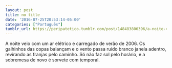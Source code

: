 ```yaml
---
layout: post
title: no title
date: '2016-07-25T20:53:14-05:00'
categories: ["Português"]
tumblr_url: https://peripatetico.tumblr.com/post/148483806396/a-noite-veio-com-um-ar-el%C3%A9trico-e-carregado-de
---
```

A noite veio com um ar elétrico e carregado de verão de 2006. Os galhinhos das copas balançam e o vento passa ruído branco janela adentro, revirando as franjas pelo caminho. Só não faz sol pelo horário, e a sobremesa de novo é sorvete com temporal.

